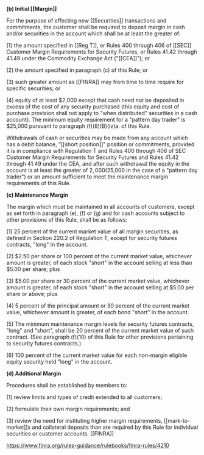 **(b) Initial [[Margin]]**

For the purpose of effecting new [[Securities]] transactions and commitments, the customer shall be required to deposit margin in cash and/or securities in the account which shall be at least the greater of:

(1) the amount specified in [[Reg T]], or Rules 400 through 406 of [[SEC]] Customer Margin Requirements for Security Futures, or Rules 41.42 through 41.49 under the Commodity Exchange Act ("[[CEA]]"); or

(2) the amount specified in paragraph (c) of this Rule; or

(3) such greater amount as [[FINRA]] may from time to time require for specific securities; or

(4) equity of at least $2,000 except that cash need not be deposited in excess of the cost of any security purchased (this equity and cost of purchase provision shall not apply to "when distributed" securities in a cash account). The minimum equity requirement for a "pattern day trader" is $25,000 pursuant to paragraph (f)(8)(B)(iv)a. of this Rule.

Withdrawals of cash or securities may be made from any account which has a debit balance, "[[short position]]" position or commitments, provided it is in compliance with Regulation T and Rules 400 through 406 of SEC Customer Margin Requirements for Security Futures and Rules 41.42 through 41.49 under the CEA, and after such withdrawal the equity in the account is at least the greater of $2,000 ($25,000 in the case of a "pattern day trader") or an amount sufficient to meet the maintenance margin requirements of this Rule.

**(c) Maintenance Margin**

The margin which must be maintained in all accounts of customers, except as set forth in paragraph (e), (f) or (g) and for cash accounts subject to other provisions of this Rule, shall be as follows:

(1) 25 percent of the current market value of all margin securities, as defined in Section 220.2 of Regulation T, except for security futures contracts, "long" in the account.

(2) $2.50 per share or 100 percent of the current market value, whichever amount is greater, of each stock "short" in the account selling at less than $5.00 per share; plus

(3) $5.00 per share or 30 percent of the current market value, whichever amount is greater, of each stock "short" in the account selling at $5.00 per share or above; plus

(4) 5 percent of the principal amount or 30 percent of the current market value, whichever amount is greater, of each bond "short" in the account.

(5) The minimum maintenance margin levels for security futures contracts, "long" and "short", shall be 20 percent of the current market value of such contract. (See paragraph (f)(10) of this Rule for other provisions pertaining to security futures contracts.)

(6) 100 percent of the current market value for each non-margin eligible equity security held "long" in the account.

**(d) Additional Margin**

Procedures shall be established by members to:

(1) review limits and types of credit extended to all customers;

(2) formulate their own margin requirements; and

(3) review the need for instituting higher margin requirements, [[mark-to-market]]s and collateral deposits than are required by this Rule for individual securities or customer accounts. [[FINRA]]

https://www.finra.org/rules-guidance/rulebooks/finra-rules/4210
